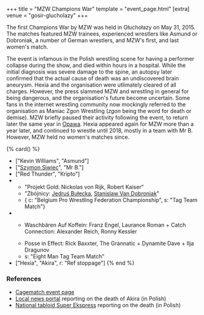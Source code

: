 +++
title = "MZW Champions War"
template = "event_page.html"
[extra]
venue = "gosir-glucholazy"
+++

The first Champions War by MZW was held in Głuchołazy on May 31, 2015. The matches featured MZW trainees, experienced wrestlers like Asmund or Dobroniak, a number of German wrestlers, and MZW's first, and last women's match.

The event is infamous in the Polish wrestling scene for having a performer collapse during the show, and died within hours in a hospital. While the initial diagnosis was severe damage to the spine, an autopsy later confirmed that the actual cause of death was an undiscovered brain aneurysm.
Hexia and the organisation were utlimately cleared of all charges. However, the press slammed MZW and wrestling in general for being dangerous, and the organisation's future become uncertain.
Some fans in the internet wrestling community now mockingly referred to the organisation as Maniac Zgon Wrestling (_zgon_ being the word for death or demise).
MZW briefly paused their activity following the event, to return later the same year in [Opawa](@/e/2015-09-05-mzw-untitled.md).
Hexia appeared again for MZW more than a year later, and continued to wrestle until 2018, mostly in a team with Mr B. However, MZW held no women's matches since.


{% card() %}
- ["Kevin Williams", "Asmund"]
- ["[Szymon Siwiec](@/w/szymon-siwiec.md)", "Mr B."]
- ["Red Thunder", "Kripto"]
- - "Projekt Gold: Nickolas von Rijk, Robert Kaiser"
  - "Zbójnicy: [Jędruś Bułecka](@/w/jedrus-bulecka.md), [Stanislaw Van Dobroniak](@/w/stanislaw-van-dobroniak.md)"
  - { c: "Belgium Pro Wrestling Federation Championship", s: "Tag Team Match"}
- - >
    Waschbären Auf Koffein: Franz Engel, Laurance Roman +
    Catch Connection: Alexander Reich, Ronny Kessler
  - >
      Posse in Effect: Rick Baxxter, The Grannatic + Dynamite Dave + Ilja Dragunov
  - s: "Eight Man Tag Team Match"
- ["Hexia", "Akira", r: "Ref stoppage"]
{% end %}

### References

* [Cagematch event page](https://www.cagematch.net/?id=1&nr=128358)
* [Local news portal](https://nowinynyskie.com.pl/artykul/16-latka-zginela-na/629807) reporting on the death of Akira (in Polish)
* [National tabloid Super Ekspress](https://www.se.pl/wiadomosci/polska/tragedia-na-zawodach-sportowych-nie-zyje-piekna-16-latka-aa-e3Eb-WGbB-uRLR.html) reporting on the death (in Polish)
